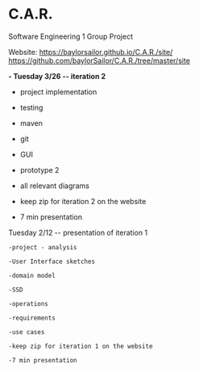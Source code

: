 # C.A.R.
Software Engineering 1 Group Project

Website: https://baylorsailor.github.io/C.A.R./site/
        https://github.com/baylorSailor/C.A.R./tree/master/site

**- Tuesday 3/26 -- iteration 2**

  -  project implementation
  
  -  testing
  
  -  maven
  
  -  git
  
  -  GUI
  
  -  prototype 2
  
  -  all relevant diagrams
  
  -  keep zip for iteration 2 on the website
  
  -  7 min presentation

Tuesday 2/12 -- presentation of iteration 1 
 
 	-project - analysis
 
 	-User Interface sketches
 
 	-domain model
 
 	-SSD
 
 	-operations
 
 	-requirements
 
 	-use cases
 
 	-keep zip for iteration 1 on the website
 
 	-7 min presentation 
